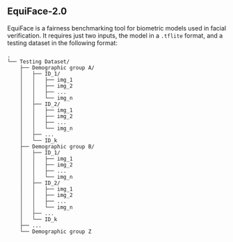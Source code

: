 ## EquiFace-2.0
EquiFace is a fairness benchmarking tool for biometric models used in facial verification. It requires just two inputs, the model in a ```.tflite``` format, and a testing dataset in the following format:

```
.
└── Testing Dataset/
    ├── Demographic group A/
    │   ├── ID_1/
    │   │   ├── img_1
    │   │   ├── img_2
    │   │   ├── ...
    │   │   └── img_n
    │   ├── ID_2/
    │   │   ├── img_1
    │   │   ├── img_2
    │   │   ├── ...
    │   │   └── img_n
    │   ├── ...
    │   └── ID_k
    ├── Demographic group B/
    │   ├── ID_1/
    │   │   ├── img_1
    │   │   ├── img_2
    │   │   ├── ...
    │   │   └── img_n
    │   ├── ID_2/
    │   │   ├── img_1
    │   │   ├── img_2
    │   │   ├── ...
    │   │   └── img_n
    │   ├── ...
    │   └── ID_k
    ├── ...
    └── Demographic group Z
```
